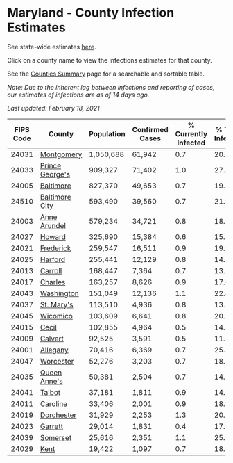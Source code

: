 # Maryland - County Infection Estimates

See state-wide estimates [here](/infections/us-md).

Click on a county name to view the infections estimates for that county.

See the [Counties Summary](/infections/summary-counties) page for a searchable and sortable table.

*Note: Due to the inherent lag between infections and reporting of cases, our estimates of infections are as of 14 days ago.*

*Last updated: February 18, 2021*

|   FIPS Code |                             County |   Population |   Confirmed Cases |   % Currently Infected |   % Total Infected |
|-------------|------------------------------------|--------------|-------------------|------------------------|--------------------|
|       24031 |           [Montgomery](montgomery) |    1,050,688 |            61,942 |                    0.7 |               20.2 |
|       24033 | [Prince George's](prince-george's) |      909,327 |            71,402 |                    1.0 |               27.8 |
|       24005 |             [Baltimore](baltimore) |      827,370 |            49,653 |                    0.7 |               19.3 |
|       24510 |   [Baltimore City](baltimore-city) |      593,490 |            39,560 |                    0.7 |               21.9 |
|       24003 |       [Anne Arundel](anne-arundel) |      579,234 |            34,721 |                    0.8 |               18.7 |
|       24027 |                   [Howard](howard) |      325,690 |            15,384 |                    0.6 |               15.2 |
|       24021 |             [Frederick](frederick) |      259,547 |            16,511 |                    0.9 |               19.9 |
|       24025 |                 [Harford](harford) |      255,441 |            12,129 |                    0.8 |               14.1 |
|       24013 |                 [Carroll](carroll) |      168,447 |             7,364 |                    0.7 |               13.9 |
|       24017 |                 [Charles](charles) |      163,257 |             8,626 |                    0.9 |               17.0 |
|       24043 |           [Washington](washington) |      151,049 |            12,136 |                    1.1 |               22.4 |
|       24037 |           [St. Mary's](st.-mary's) |      113,510 |             4,936 |                    0.8 |               13.2 |
|       24045 |               [Wicomico](wicomico) |      103,609 |             6,641 |                    0.8 |               20.7 |
|       24015 |                     [Cecil](cecil) |      102,855 |             4,964 |                    0.5 |               14.3 |
|       24009 |                 [Calvert](calvert) |       92,525 |             3,591 |                    0.5 |               11.8 |
|       24001 |               [Allegany](allegany) |       70,416 |             6,369 |                    0.7 |               25.3 |
|       24047 |             [Worcester](worcester) |       52,276 |             3,203 |                    0.7 |               18.1 |
|       24035 |       [Queen Anne's](queen-anne's) |       50,381 |             2,504 |                    0.7 |               14.5 |
|       24041 |                   [Talbot](talbot) |       37,181 |             1,811 |                    0.9 |               14.1 |
|       24011 |               [Caroline](caroline) |       33,406 |             2,001 |                    0.9 |               18.9 |
|       24019 |           [Dorchester](dorchester) |       31,929 |             2,253 |                    1.3 |               20.5 |
|       24023 |                 [Garrett](garrett) |       29,014 |             1,831 |                    0.4 |               17.1 |
|       24039 |               [Somerset](somerset) |       25,616 |             2,351 |                    1.1 |               25.5 |
|       24029 |                       [Kent](kent) |       19,422 |             1,097 |                    0.7 |               18.5 |